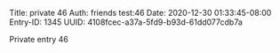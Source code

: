Title: private 46
Auth: friends test:46
Date: 2020-12-30 01:33:45-08:00
Entry-ID: 1345
UUID: 4108fcec-a37a-5fd9-b93d-61dd077cdb7a

Private entry 46
